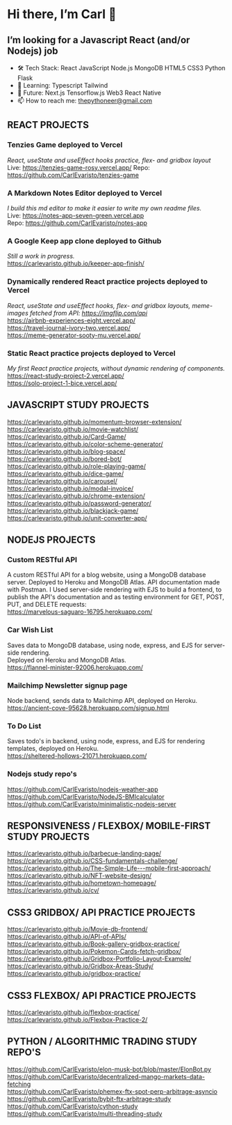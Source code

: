 # Hi there, I’m Carl 👋
## I’m looking for a Javascript React (and/or Nodejs) job 

- 🛠 Tech Stack: React JavaScript Node.js MongoDB HTML5 CSS3 Python Flask   <br/>
- 🌱 Learning: Typescript Tailwind <br/>
- 🧭 Future: Next.js Tensorflow.js Web3 React Native <br/>
- 📫 How to reach me: thepythoneer@gmail.com <br/>

## REACT PROJECTS

### Tenzies Game deployed to Vercel
*React, useState and useEffect hooks practice, flex- and gridbox layout*  
Live: https://tenzies-game-rosy.vercel.app/
Repo: https://github.com/CarlEvaristo/tenzies-game

### A Markdown Notes Editor deployed to Vercel
*I build this md editor to make it easier to write my own readme files.*  
Live: https://notes-app-seven-green.vercel.app  
Repo: https://github.com/CarlEvaristo/notes-app  

### A Google Keep app clone deployed to Github
*Still a work in progress.*  
https://carlevaristo.github.io/keeper-app-finish/  <br/>

### Dynamically rendered React practice projects deployed to Vercel
*React, useState and useEffect hooks, flex- and gridbox layouts, meme-images fetched from API: https://imgflip.com/api*  
https://airbnb-experiences-eight.vercel.app/  <br/>
https://travel-journal-ivory-two.vercel.app/  <br/>
https://meme-generator-sooty-mu.vercel.app/  <br/>

### Static React practice projects deployed to Vercel
*My first React practice projects, without dynamic rendering of components.*  
https://react-study-project-2.vercel.app/  <br/>
https://solo-project-1-bice.vercel.app/  <br/>

## JAVASCRIPT STUDY PROJECTS
https://carlevaristo.github.io/momentum-browser-extension/ <br>
https://carlevaristo.github.io/movie-watchlist/ <br>
https://carlevaristo.github.io/Card-Game/ <br>
https://carlevaristo.github.io/color-scheme-generator/ <br>
https://carlevaristo.github.io/blog-space/ <br>
https://carlevaristo.github.io/bored-bot/ <br>
https://carlevaristo.github.io/role-playing-game/ <br>
https://carlevaristo.github.io/dice-game/  <br/>
https://carlevaristo.github.io/carousel/  <br/>
https://carlevaristo.github.io/modal-invoice/  <br/>
https://carlevaristo.github.io/chrome-extension/  <br/>
https://carlevaristo.github.io/password-generator/  <br/>
https://carlevaristo.github.io/blackjack-game/  <br/>
https://carlevaristo.github.io/unit-converter-app/  <br/>

## NODEJS PROJECTS
### Custom RESTful API
A custom RESTful API for a blog website, using a MongoDB  database server. Deployed to Heroku and MongoDB Atlas. API documentation made with Postman. I Used server-side rendering with EJS to build a frontend, to publish the API's documentation and as testing environment for GET, POST, PUT, and DELETE requests:  <br/>
https://marvelous-saguaro-16795.herokuapp.com/
### Car Wish List
Saves data to MongoDB database, using node, express, and EJS for server-side rendering.   <br/>
Deployed on Heroku and MongoDB Atlas.  <br/>
https://flannel-minister-92006.herokuapp.com/ 
### Mailchimp Newsletter signup page
Node backend, sends data to Mailchimp API, deployed on Heroku.   <br/>
https://ancient-cove-95628.herokuapp.com/signup.html <br/>
### To Do List
Saves todo's in backend, using node, express, and EJS for rendering templates, deployed on Heroku.   <br/>
https://sheltered-hollows-21071.herokuapp.com/

### Nodejs study repo's
https://github.com/CarlEvaristo/nodejs-weather-app  <br/>
https://github.com/CarlEvaristo/NodeJS-BMIcalculator  <br/>
https://github.com/CarlEvaristo/minimalistic-nodejs-server  <br/>


## RESPONSIVENESS / FLEXBOX/  MOBILE-FIRST STUDY PROJECTS
https://carlevaristo.github.io/barbecue-landing-page/  <br/>
https://carlevaristo.github.io/CSS-fundamentals-challenge/  <br/>
https://carlevaristo.github.io/The-Simple-Life---mobile-first-approach/  <br/>
https://carlevaristo.github.io/NFT-website-design/  <br/>
https://carlevaristo.github.io/hometown-homepage/  <br/>
https://carlevaristo.github.io/cv/  <br/>

## CSS3 GRIDBOX/ API PRACTICE PROJECTS
https://carlevaristo.github.io/Movie-db-frontend/   <br/>
https://carlevaristo.github.io/API-of-APIs/  <br/>
https://carlevaristo.github.io/Book-gallery-gridbox-practice/  <br/>
https://carlevaristo.github.io/Pokemon-Cards-fetch-gridbox/   <br/>
https://carlevaristo.github.io/Gridbox-Portfolio-Layout-Example/  <br/>
https://carlevaristo.github.io/Gridbox-Areas-Study/ <br/>
https://carlevaristo.github.io/gridbox-practice/ <br/>

## CSS3 FLEXBOX/ API PRACTICE PROJECTS
https://carlevaristo.github.io/flexbox-practice/ <br/>
https://carlevaristo.github.io/Flexbox-Practice-2/ <br/>


## PYTHON / ALGORITHMIC TRADING STUDY REPO'S
https://github.com/CarlEvaristo/elon-musk-bot/blob/master/ElonBot.py  <br/>
https://github.com/CarlEvaristo/decentralized-mango-markets-data-fetching  <br/>
https://github.com/CarlEvaristo/phemex-ftx-spot-perp-arbitrage-asyncio   <br/>
https://github.com/CarlEvaristo/bybit-ftx-arbitrage-study  <br/>
https://github.com/CarlEvaristo/cython-study  <br/>
https://github.com/CarlEvaristo/multi-threading-study  <br/>

